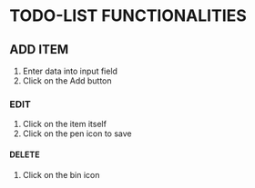 # TODO-LIST FUNCTIONALITIES

## ADD ITEM

<ol>
<li>Enter data into input field</li>
<li>Click on the Add button</li>
</ol>

### EDIT

<ol>
<li>Click on the item itself</li>
<li>Click on the pen icon to save</li>
</ol>

#### DELETE

<ol>
<li>Click on the bin icon</li>
</ol>

